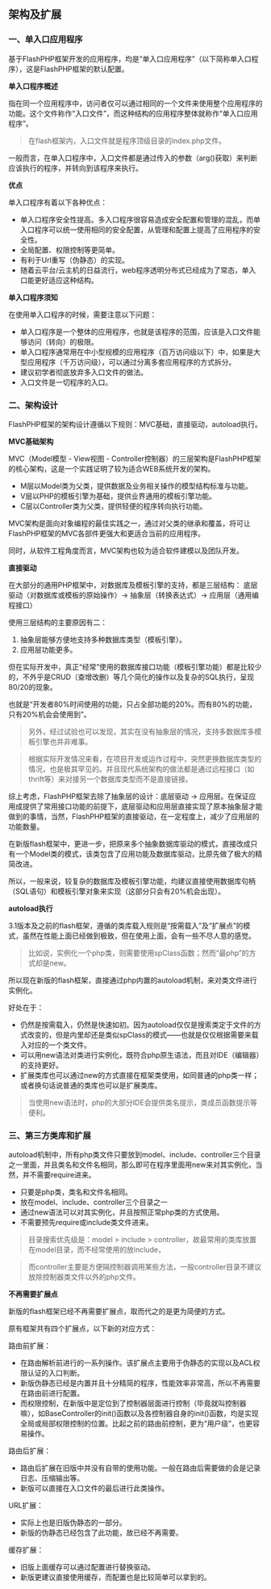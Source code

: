 ## 架构及扩展

### 一、单入口应用程序

基于FlashPHP框架开发的应用程序，均是“单入口应用程序”（以下简称单入口程序），这是FlashPHP框架的默认配置。

**单入口程序概述**

指在同一个应用程序中，访问者仅可以通过相同的一个文件来使用整个应用程序的功能。这个文件称作“入口文件”，而这种结构的应用程序整体就称作“单入口应用程序”。

> 在flash框架内，入口文件就是程序顶级目录的index.php文件。

一般而言，在单入口程序中，入口文件都是通过传入的参数（arg()获取）来判断应该执行的程序，并转向到该程序来执行。

**优点**

单入口程序有着以下各种优点：

- 单入口程序安全性提高。多入口程序很容易造成安全配置和管理的混乱，而单入口程序可以统一使用相同的安全配置，从管理和配置上提高了应用程序的安全性。
- 全局配置、权限控制等更简单。
- 有利于Url重写（伪静态）的实现。
- 随着云平台/云主机的日益流行，web程序透明分布式已经成为了常态，单入口能更好适应这种结构。

**单入口程序须知**

在使用单入口程序的时候，需要注意以下问题：

- 单入口程序是一个整体的应用程序，也就是该程序的范围，应该是入口文件能够访问（转向）的极限。
- 单入口程序通常用在中小型规模的应用程序（百万访问级以下）中，如果是大型应用程序（千万访问级），可以通过分离多套应用程序的方式拆分。
- 建议初学者彻底放弃多入口文件的做法。
- 入口文件是一切程序的入口。

### 二、架构设计

FlashPHP框架的架构设计遵循以下规则：MVC基础，直接驱动，autoload执行。

**MVC基础架构**

MVC（Model模型 - View视图 - Controller控制器）的三层架构是FlashPHP框架的核心架构，这是一个实践证明了较为适合WEB系统开发的架构。

- M层以Model类为父类，提供数据及业务相关操作的模型结构标准与功能。
- V层以PHP的模板引擎为基础，提供业界通用的模板引擎功能。
- C层以Controller类为父类，提供轻便的程序转向执行功能。

MVC架构是面向对象编程的最佳实践之一，通过对父类的继承和覆盖，将可让FlashPHP框架的MVC各部件更强大和更适合当前的应用程序。

同时，从软件工程角度而言，MVC架构也较为适合软件建模以及团队开发。

**直接驱动**

在大部分的通用PHP框架中，对数据库及模板引擎的支持，都是三层结构：
底层驱动（对数据库或模板的原始操作）-> 抽象层（转换表达式）-> 应用层（通用编程接口）

使用三层结构的主要原因有二：

1. 抽象层能够方便地支持多种数据库类型（模板引擎）。
2. 应用层功能更多。

但在实际开发中，真正“经常”使用的数据库接口功能（模板引擎功能）都是比较少的，不外乎是CRUD（查增改删）等几个简化的操作以及复杂的SQL执行，呈现80/20的现象。

也就是“开发者80%时间使用的功能，只占全部功能的20%。而有80%的功能，只有20%机会会使用到”。

> 另外，经过试验也可以发现，其实在没有抽象层的情况，支持多数据库多模板引擎也并非难事。

> 根据实际开发情况来看，在项目开发或运作过程中，突然更换数据库类型的情况，也是极其罕见的。并且现代系统架构的做法都是通过远程接口（如thrift等）来对接另一个数据库类型而不是直接链接。

综上考虑，FlashPHP框架去除了抽象层的设计：底层驱动 -> 应用层。在保证应用成提供了常用接口功能的前提下，底层驱动和应用层直接实现了原本抽象层才能做到的事情，当然，FlashPHP框架的直接驱动，在一定程度上，减少了应用层的功能数量。

在新版flash框架中，更进一步，把原来多个抽象数据库驱动的模式，直接改成只有一个Model类的模式，该类包含了应用功能及数据库驱动，比原先做了极大的精简改进。

所以，一般来说，较复杂的数据库及模板引擎功能，均建议直接使用数据库句柄（SQL语句）和模板引擎对象来实现（这部分只会有20%机会出现）。

**autoload执行**

3.1版本及之前的flash框架，遵循的类库载入规则是“按需载入”及“扩展点”的模式，虽然在性能上面已经做到极致，但在使用上面，会有一些不尽人意的感觉。

> 比如说，实例化一个php类，则需要使用spClass函数；然而“最php”的方式却是new。

所以现在新版的flash框架，直接通过php内置的autoload机制，来对类文件进行实例化。

好处在于：

- 仍然是按需载入，仍然是快速如初。因为autoload仅仅是搜索类定于文件的方式改变的，但是内里却还是类似spClass的模式——也就是仅仅根据需要来载入对应的一个类文件。
- 可以用new语法对类进行实例化，既符合php原生语法，而且对IDE（编辑器）的支持更好。
- 扩展类库也可以通过new的方式直接在框架类使用，如同普通的php类一样；或者换句话说普通的类库也可以是扩展类库。

> 当使用new语法时，php的大部分IDE会提供类名提示，类成员函数提示等便利。

### 三、第三方类库和扩展

autoload机制中，所有php类文件只要放到model、include、controller三个目录之一里面，并且类名和文件名相同，那么即可在程序里面用new来对其实例化，当然，并不需要require进来。

- 只要是php类，类名和文件名相同。
- 放在model、include、controller三个目录之一
- 通过new语法可以对其实例化，并且按照正常php类的方式使用。
- 不需要预先require或include类文件进来。

> 目录搜索优先级是：model > include > controller，故最常用的类库放置在model目录，而不经常使用的放include，

> 而controller主要是方便隔控制器调用某些方法，一般controller目录不建议放除控制器类文件以外的php文件。

**不再需要扩展点**

新版的flash框架已经不再需要扩展点，取而代之的是更为简便的方式。

原有框架共有四个扩展点，以下新的对应方式：

路由前扩展： 

- 在路由解析前进行的一系列操作。该扩展点主要用于伪静态的实现以及ACL权限认证的入口判断。
- 新版伪静态已经是内置并且十分精简的程序，性能效率非常高，所以不再需要在路由前进行配置。
- 而权限控制，在新版中是定位到了控制器层面进行控制（毕竟就叫控制器嘛），如BaseController的init()函数以及各控制器自身的init()函数，均是实现全局或局部权限控制的位置。比起之前的路由前控制，更为“用户级”，也更容易操作。

路由后扩展：

- 路由后扩展在旧版中并没有自带的使用功能。一般在路由后需要做的会是记录日志、压缩输出等。
- 新版可以直接在入口文件的最后进行此类操作。

URL扩展：

- 实际上也是旧版伪静态的一部分。
- 新版的伪静态已经包含了此功能，故已经不再需要。

缓存扩展：

- 旧版上面缓存可以通过配置进行替换驱动。
- 新版更建议直接使用缓存，而配置也是比较简单可以拿到的。
